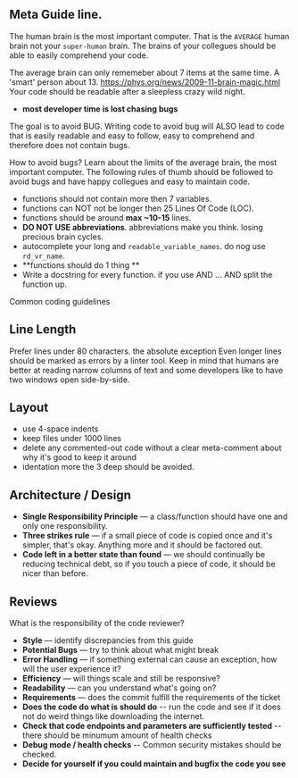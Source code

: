 
## Meta Guide line.

The human brain is the most important computer. That is the `AVERAGE` human brain
not your `super-human` brain. The brains of your collegues should be able to easily 
comprehend your code.

The average brain can only rememeber about 7 items at the same time. A 'smart' 
person about 13. https://phys.org/news/2009-11-brain-magic.html
Your code should be readable after a sleepless crazy wild night.

- **most developer time is lost chasing bugs**

The goal is to avoid BUG. Writing code to avoid bug will ALSO lead to code 
that is easily readable and easy to follow, easy to comprehend 
and therefore does not contain bugs. 

How to avoid bugs? Learn about the limits of the average brain, the
most important computer.
The following rules of thumb should be followed to avoid bugs and have 
happy collegues and easy to maintain code.

- functions should not contain more then 7 variables.
- functions can NOT not be longer then 25 Lines Of Code (LOC).
- functions should be around **max ~10-15** lines.
- **DO NOT USE abbreviations**. abbreviations make you think. losing precious brain cycles.
- autocomplete your long and `readable_variable_names`. do nog use `rd_vr_name`.
- **functions should do 1 thing **
- Write a docstring for every function. if you use AND ... AND split the function up.

Common coding guidelines

## Line Length

Prefer lines under 80 characters. the absolute exception Even longer lines should be marked as errors
by a linter tool. Keep in mind that humans are better at reading narrow columns
of text and some developers like to have two windows open side-by-side.

## Layout

- use 4-space indents
- keep files under 1000 lines
- delete any commented-out code without a clear meta-comment about why it's
  good to keep it around
- identation more the 3 deep should be avoided.

## Architecture / Design

- **Single Responsibility Principle** — a class/function should have one and
  only one responsibility.
- **Three strikes rule** — if a small piece of code is copied once and it's
  simpler, that's okay. Anything more and it should be factored out.
- **Code left in a better state than found** — we should continually be
  reducing technical debt, so if you touch a piece of code, it should be nicer
  than before.

## Reviews

What is the responsibility of the code reviewer?

- **Style** — identify discrepancies from this guide
- **Potential Bugs** — try to think about what might break
- **Error Handling** — if something external can cause an exception, how will
  the user experience it?
- **Efficiency** — will things scale and still be responsive?
- **Readability** — can you understand what's going on?
- **Requirements** — does the commit fulfill the requirements of the ticket
- **Does the code do what is should do** -- run the code and see if it does not do weird things like downloading the internet.
- **Check that code endpoints and parameters are sufficiently tested** -- there should be minumum amount of health checks
- **Debug mode / health checks** -- Common security mistakes should be checked.
- **Decide for yourself if you could maintain and bugfix the code you see**
